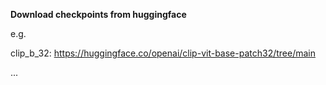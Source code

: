 **Download checkpoints from huggingface**

e.g.

clip_b_32: https://huggingface.co/openai/clip-vit-base-patch32/tree/main

...

